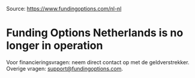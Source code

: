 Source: https://www.fundingoptions.com/nl-nl

# Funding Options Netherlands is no longer in operation

Voor financieringsvragen: neem direct contact op met de geldverstrekker. Overige vragen: support@fundingoptions.com.


